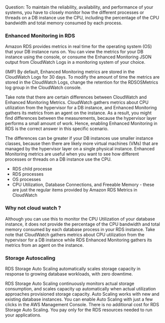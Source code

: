 Question:
To maintain the reliability, availability, and performance of your systems, you have to closely monitor how the different processes or threads on a DB instance use the CPU, including the percentage of the CPU bandwidth and total memory consumed by each process.   

### Enhanced Monitoring in RDS

Amazon RDS provides metrics in real time for the operating system (OS) that your DB instance runs on. You can view the metrics for your DB instance using the console, or consume the Enhanced Monitoring JSON output from CloudWatch Logs in a monitoring system of your choice. 

(IMP) By default, Enhanced Monitoring metrics are stored in the CloudWatch Logs for 30 days. To modify the amount of time the metrics are stored in the CloudWatch Logs, change the retention for the RDSOSMetrics log group in the CloudWatch console.

Take note that there are certain differences between CloudWatch and Enhanced Monitoring Metrics. CloudWatch gathers metrics about CPU utilization from the hypervisor for a DB instance, and Enhanced Monitoring gathers its metrics from an agent on the instance. As a result, you might find differences between the measurements, because the hypervisor layer performs a small amount of work. Hence, enabling Enhanced Monitoring in RDS is the correct answer in this specific scenario.

The differences can be greater if your DB instances use smaller instance classes, because then there are likely more virtual machines (VMs) that are managed by the hypervisor layer on a single physical instance. Enhanced Monitoring metrics are useful when you want to see how different processes or threads on a DB instance use the CPU.

* RDS child processe
* RDS processes
* OS processes 
* CPU Utilization, Database Connections, and Freeable Memory - these are just the regular items provided by Amazon RDS Metrics in CloudWatch


### Why not cloud watch ?

Although you can use this to monitor the CPU Utilization of your database instance, it does not provide the percentage of the CPU bandwidth and total memory consumed by each database process in your RDS instance. Take note that CloudWatch gathers metrics about CPU utilization from the hypervisor for a DB instance while RDS Enhanced Monitoring gathers its metrics from an agent on the instance.


### Storage Autoscaling

RDS Storage Auto Scaling automatically scales storage capacity in response to growing database workloads, with zero downtime.


RDS Storage Auto Scaling continuously monitors actual storage consumption, and scales capacity up automatically when actual utilization approaches provisioned storage capacity. Auto Scaling works with new and existing database instances. You can enable Auto Scaling with just a few clicks in the AWS Management Console. There is no additional cost for RDS Storage Auto Scaling. You pay only for the RDS resources needed to run your applications.

